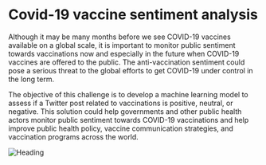 # Covid-19 vaccine sentiment analysis 
Although it may be many months before we see COVID-19 vaccines available on a global scale, it is important to monitor public sentiment towards vaccinations now and especially in the future when COVID-19 vaccines are offered to the public. The anti-vaccination sentiment could pose a serious threat to the global efforts to get COVID-19 under control in the long term.

The objective of this challenge is to develop a machine learning model to assess if a Twitter post related to vaccinations is positive, neutral, or negative. This solution could help governments and other public health actors monitor public sentiment towards COVID-19 vaccinations and help improve public health policy, vaccine communication strategies, and vaccination programs across the world.

![Heading](https://www.gannett-cdn.com/media/2020/07/26/USATODAY/usatsports/MotleyFool-TMOT-fa41e77a-covid-19-vaccine.jpg?width=660&height=371&fit=crop&format=pjpg&auto=webp)

